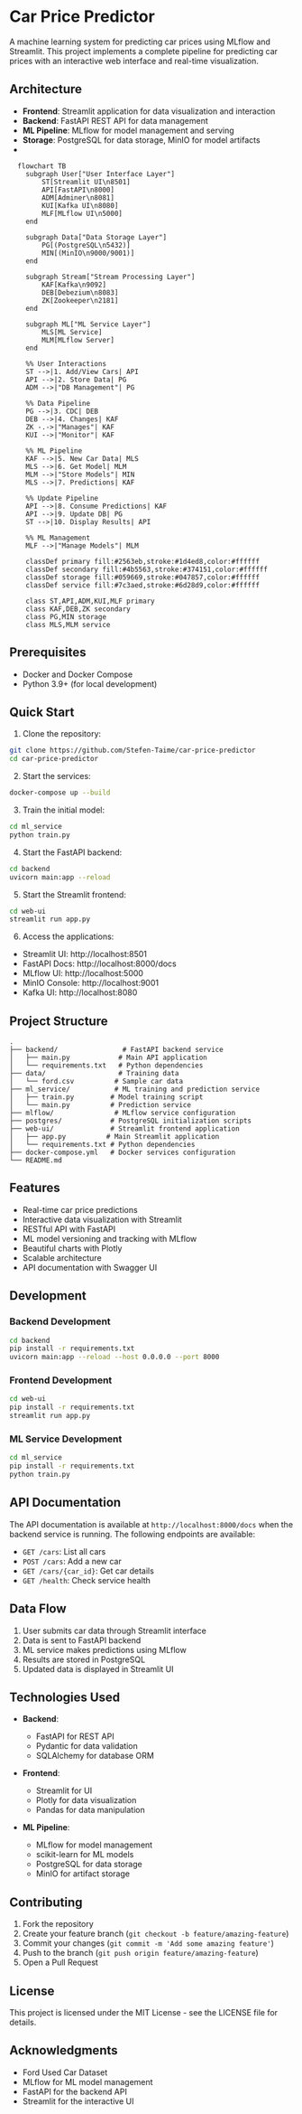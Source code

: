 # Car Price Predictor

A machine learning system for predicting car prices using MLflow and Streamlit. This project implements a complete pipeline for predicting car prices with an interactive web interface and real-time visualization.

## Architecture

- **Frontend**: Streamlit application for data visualization and interaction
- **Backend**: FastAPI REST API for data management
- **ML Pipeline**: MLflow for model management and serving
- **Storage**: PostgreSQL for data storage, MinIO for model artifacts
- 
```mermaid
  flowchart TB
    subgraph User["User Interface Layer"]
        ST[Streamlit UI\n8501]
        API[FastAPI\n8000]
        ADM[Adminer\n8081]
        KUI[Kafka UI\n8080]
        MLF[MLflow UI\n5000]
    end

    subgraph Data["Data Storage Layer"]
        PG[(PostgreSQL\n5432)]
        MIN[(MinIO\n9000/9001)]
    end

    subgraph Stream["Stream Processing Layer"]
        KAF[Kafka\n9092]
        DEB[Debezium\n8083]
        ZK[Zookeeper\n2181]
    end

    subgraph ML["ML Service Layer"]
        MLS[ML Service]
        MLM[MLflow Server]
    end

    %% User Interactions
    ST -->|1. Add/View Cars| API
    API -->|2. Store Data| PG
    ADM -->|"DB Management"| PG
    
    %% Data Pipeline
    PG -->|3. CDC| DEB
    DEB -->|4. Changes| KAF
    ZK -.->|"Manages"| KAF
    KUI -->|"Monitor"| KAF
    
    %% ML Pipeline
    KAF -->|5. New Car Data| MLS
    MLS -->|6. Get Model| MLM
    MLM -->|"Store Models"| MIN
    MLS -->|7. Predictions| KAF
    
    %% Update Pipeline
    API -->|8. Consume Predictions| KAF
    API -->|9. Update DB| PG
    ST -->|10. Display Results| API
    
    %% ML Management
    MLF -->|"Manage Models"| MLM
    
    classDef primary fill:#2563eb,stroke:#1d4ed8,color:#ffffff
    classDef secondary fill:#4b5563,stroke:#374151,color:#ffffff
    classDef storage fill:#059669,stroke:#047857,color:#ffffff
    classDef service fill:#7c3aed,stroke:#6d28d9,color:#ffffff
    
    class ST,API,ADM,KUI,MLF primary
    class KAF,DEB,ZK secondary
    class PG,MIN storage
    class MLS,MLM service
```


## Prerequisites

- Docker and Docker Compose
- Python 3.9+ (for local development)

## Quick Start

1. Clone the repository:
```bash
git clone https://github.com/Stefen-Taime/car-price-predictor
cd car-price-predictor
```

2. Start the services:
```bash
docker-compose up --build
```

3. Train the initial model:
```bash
cd ml_service
python train.py
```

4. Start the FastAPI backend:
```bash
cd backend
uvicorn main:app --reload
```

5. Start the Streamlit frontend:
```bash
cd web-ui
streamlit run app.py
```

6. Access the applications:
- Streamlit UI: http://localhost:8501
- FastAPI Docs: http://localhost:8000/docs
- MLflow UI: http://localhost:5000
- MinIO Console: http://localhost:9001
- Kafka UI: http://localhost:8080

## Project Structure

```
.
├── backend/                # FastAPI backend service
│   ├── main.py            # Main API application
│   └── requirements.txt   # Python dependencies
├── data/                  # Training data
│   └── ford.csv          # Sample car data
├── ml_service/           # ML training and prediction service
│   ├── train.py         # Model training script
│   └── main.py          # Prediction service
├── mlflow/               # MLflow service configuration
├── postgres/            # PostgreSQL initialization scripts
├── web-ui/              # Streamlit frontend application
│   ├── app.py          # Main Streamlit application
│   └── requirements.txt # Python dependencies
├── docker-compose.yml   # Docker services configuration
└── README.md
```

## Features

- Real-time car price predictions
- Interactive data visualization with Streamlit
- RESTful API with FastAPI
- ML model versioning and tracking with MLflow
- Beautiful charts with Plotly
- Scalable architecture
- API documentation with Swagger UI

## Development

### Backend Development

```bash
cd backend
pip install -r requirements.txt
uvicorn main:app --reload --host 0.0.0.0 --port 8000
```

### Frontend Development

```bash
cd web-ui
pip install -r requirements.txt
streamlit run app.py
```

### ML Service Development

```bash
cd ml_service
pip install -r requirements.txt
python train.py
```

## API Documentation

The API documentation is available at `http://localhost:8000/docs` when the backend service is running. The following endpoints are available:

- `GET /cars`: List all cars
- `POST /cars`: Add a new car
- `GET /cars/{car_id}`: Get car details
- `GET /health`: Check service health

## Data Flow

1. User submits car data through Streamlit interface
2. Data is sent to FastAPI backend
3. ML service makes predictions using MLflow
4. Results are stored in PostgreSQL
5. Updated data is displayed in Streamlit UI

## Technologies Used

- **Backend**:
  - FastAPI for REST API
  - Pydantic for data validation
  - SQLAlchemy for database ORM

- **Frontend**:
  - Streamlit for UI
  - Plotly for data visualization
  - Pandas for data manipulation

- **ML Pipeline**:
  - MLflow for model management
  - scikit-learn for ML models
  - PostgreSQL for data storage
  - MinIO for artifact storage

## Contributing

1. Fork the repository
2. Create your feature branch (`git checkout -b feature/amazing-feature`)
3. Commit your changes (`git commit -m 'Add some amazing feature'`)
4. Push to the branch (`git push origin feature/amazing-feature`)
5. Open a Pull Request

## License

This project is licensed under the MIT License - see the LICENSE file for details.

## Acknowledgments

- Ford Used Car Dataset
- MLflow for ML model management
- FastAPI for the backend API
- Streamlit for the interactive UI
